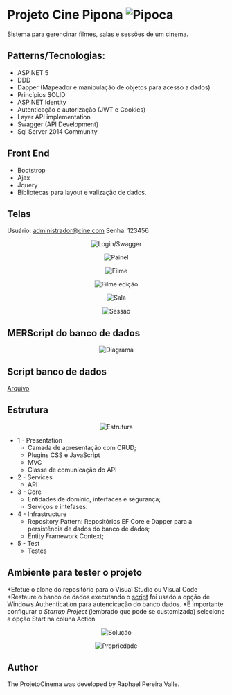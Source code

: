 # Projeto Cine Pipona  <img src="assets/img/favicon.PNG" alt="Pipoca" />
Sistema para gerencinar filmes, salas e sessões de um cinema.

## Patterns/Tecnologias:
* ASP.NET 5
* DDD
* Dapper (Mapeador e manipulação de objetos para acesso a dados)
* Princípios SOLID
* ASP.NET Identity
* Autenticação e autorização (JWT e Cookies)
* Layer API implementation
* Swagger (API Development)
* Sql Server 2014 Community

## Front End
* Bootstrop
* Ajax
* Jquery
* Bibliotecas para layout e valização de dados.

## Telas
Usuário: administrador@cine.com
Senha: 123456
<p align="center">
  <img src="assets/img/login_swagger.PNG" alt="Login/Swagger" />
</p>

<p align="center">
  <img src="assets/img/painel.PNG" alt="Painel" />
</p>

<p align="center">
  <img src="assets/img/filme.PNG" alt="Filme" />
</p>

<p align="center">
  <img src="assets/img/filme_ed.PNG" alt="Filme edição" />
</p>

<p align="center">
  <img src="assets/img/sala.PNG" alt="Sala" />
</p>

<p align="center">
  <img src="assets/img/sessao.PNG" alt="Sessão"/>
</p>

## MERScript do banco de dados

<p align="center">
  <img src="assets/img/diagrama.PNG" alt="Diagrama"/>
</p>

## Script banco de dados
<a href="https://github.com/raphaelpereiravalle/ProjetoCinema/tree/master/BancoDeDados">Arquivo</a>

## Estrutura

<p align="center">
  <img src="assets/img/estrutura.PNG" alt="Estrutura"/>
</p>

* 1 - Presentation
	* Camada de apresentação com CRUD;
	* Plugins CSS e JavaScript
	* MVC
	* Classe de comunicação do API 
* 2 - Services
	* API
* 3 - Core
	* Entidades de domínio, interfaces e segurança;
	* Serviços e intefases.
* 4 - Infrastructure
	* Repository Pattern: Repositórios EF Core e Dapper para a persistência de dados do banco de dados;
	* Entity Framework Context;
* 5 - Test
	* Testes
## Ambiente para tester o projeto

*Efetue o clone do repositório para o Visual Studio ou Visual Code
*Restaure o banco de dados executando o <a href="https://github.com/raphaelpereiravalle/ProjetoCinema/tree/master/BancoDeDados">script</a> foi usado a opção de Windows Authentication para autencicação do banco dados.
*É importante configurar o *Startup Project* (lembrado que pode se customizada) selecione a opção Start na coluna Action

<p align="center">
  <img src="assets/img/solucao.PNG" alt="Solução" />
</p>

<p align="center">
  <img src="assets/img/propriedade.PNG" alt="Propriedade" />
</p>

## Author

The ProjetoCinema was developed by Raphael Pereira Valle.